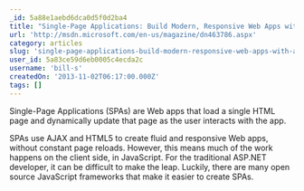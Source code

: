 ```yaml
---
_id: 5a88e1aebd6dca0d5f0d2ba4
title: "Single-Page Applications: Build Modern, Responsive Web Apps with ASP.NET"
url: 'http://msdn.microsoft.com/en-us/magazine/dn463786.aspx'
category: articles
slug: 'single-page-applications-build-modern-responsive-web-apps-with-asp-net'
user_id: 5a83ce59d6eb0005c4ecda2c
username: 'bill-s'
createdOn: '2013-11-02T06:17:00.000Z'
tags: []
---
```


Single-Page Applications (SPAs) are Web apps that load a single HTML page and dynamically update that page as the user interacts with the app.

SPAs use AJAX and HTML5 to create fluid and responsive Web apps, without constant page reloads. However, this means much of the work happens on the client side, in JavaScript. For the traditional ASP.NET developer, it can be difficult to make the leap. Luckily, there are many open source JavaScript frameworks that make it easier to create SPAs.
